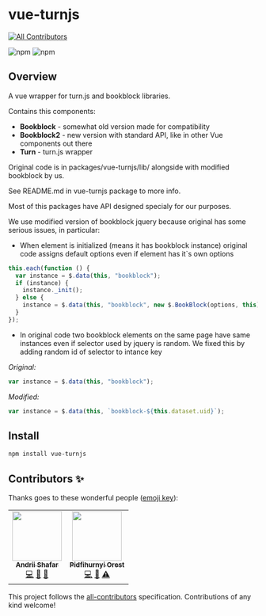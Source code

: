 # vue-turnjs

<!-- ALL-CONTRIBUTORS-BADGE:START - Do not remove or modify this section -->

[![All Contributors](https://img.shields.io/badge/all_contributors-2-orange.svg?style=flat-square)](#contributors-)

<!-- ALL-CONTRIBUTORS-BADGE:END -->

![npm](https://img.shields.io/npm/dw/vue-turnjs)
![npm](https://img.shields.io/npm/v/vue-turnjs)

## Overview

A vue wrapper for turn.js and bookblock libraries.

Contains this components:

- **Bookblock** - somewhat old version made for compatibility
- **Bookblock2** - new version with standard API, like in other Vue components out there
- **Turn** - turn.js wrapper

Original code is in packages/vue-turnjs/lib/ alongside with modified bookblock by us.

See README.md in vue-turnjs package to more info.

Most of this packages have API designed specialy for our purposes.

We use modified version of bookblock jquery because original has some serious issues, in particular:

- When element is initialized (means it has bookblock instance) original code assigns default options even if element has it`s own options

```js
this.each(function () {
  var instance = $.data(this, "bookblock");
  if (instance) {
    instance._init();
  } else {
    instance = $.data(this, "bookblock", new $.BookBlock(options, this));
  }
});
```

- In original code two bookblock elements on the same page have same instances even if selector used by jquery is random. We fixed this by adding random id of selector to intance key

_Original:_

```js
var instance = $.data(this, "bookblock");
```

_Modified:_

```js
var instance = $.data(this, `bookblock-${this.dataset.uid}`);
```

## Install

```bash
npm install vue-turnjs
```

## Contributors ✨

Thanks goes to these wonderful people ([emoji key](https://allcontributors.org/docs/en/emoji-key)):

<!-- ALL-CONTRIBUTORS-LIST:START - Do not remove or modify this section -->
<!-- prettier-ignore-start -->
<!-- markdownlint-disable -->
<table>
  <tr>
    <td align="center"><a href="https://github.com/Reidond"><img src="https://avatars0.githubusercontent.com/u/20406775?v=4" width="100px;" alt=""/><br /><sub><b>Andrii Shafar</b></sub></a><br /><a href="https://github.com/Reidond/vue-turnjs/commits?author=Reidond" title="Code">💻</a> <a href="https://github.com/Reidond/vue-turnjs/commits?author=Reidond" title="Documentation">📖</a> <a href="#maintenance-Reidond" title="Maintenance">🚧</a></td>
    <td align="center"><a href="https://github.com/Orest-2"><img src="https://avatars3.githubusercontent.com/u/20842843?v=4" width="100px;" alt=""/><br /><sub><b>Pidfihurnyi Orest</b></sub></a><br /><a href="https://github.com/Reidond/vue-turnjs/commits?author=Orest-2" title="Code">💻</a> <a href="https://github.com/Reidond/vue-turnjs/pulls?q=is%3Apr+reviewed-by%3AOrest-2" title="Reviewed Pull Requests">👀</a> <a href="https://github.com/Reidond/vue-turnjs/commits?author=Orest-2" title="Tests">⚠️</a></td>
  </tr>
</table>

<!-- markdownlint-enable -->
<!-- prettier-ignore-end -->

<!-- ALL-CONTRIBUTORS-LIST:END -->

This project follows the [all-contributors](https://github.com/all-contributors/all-contributors) specification. Contributions of any kind welcome!
